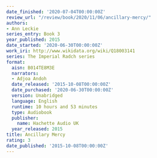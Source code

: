 ```yaml
---
date_finished: '2020-07-04T00:00:00Z'
review_url: "/review/book/2020/11/06/ancillary-mercy/"
authors:
- Ann Leckie
series_entry: Book 3
year_published: 2015
date_started: '2020-06-30T00:00:00Z'
work_iri: http://www.wikidata.org/wiki/Q18003141
series: The Imperial Radch series
format:
  aisn: B014TE8M3E
  narrators:
  - Adjoa Andoh
  date_released: '2015-10-08T00:00:00Z'
  date_purchased: '2020-06-30T00:00:00Z'
  version: Unabridged
  language: English
  runtime: 10 hours and 53 minutes
  type: Audiobook
  publisher:
    name: Hachette Audio UK
  year_released: 2015
title: Ancillary Mercy
rating: 3
date_published: '2015-10-08T00:00:00Z'
---
```


